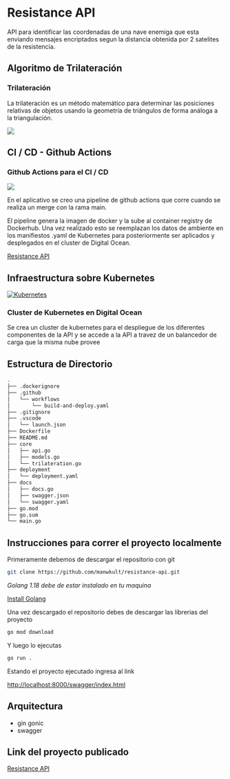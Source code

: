 # Resistance API

API para identificar las coordenadas de una nave enemiga que esta enviando mensajes encriptados segun la distancia obtenida por 2 satelites de la resistencia.


## Algoritmo de Trilateración

### Trilateración

La trilateración es un método matemático para determinar las posiciones relativas de objetos usando la geometría de triángulos de forma análoga a la triangulación.

![](https://reglasyrelojes.files.wordpress.com/2015/04/trilateracion.png)


## CI / CD - Github Actions

### Github Actions para el CI / CD

![](https://miro.medium.com/max/3404/1*k99_arb0x9B7LI4I5hhCPw.png)

En el aplicativo se creo una pipeline de github actions que corre cuando se realiza un merge con la rama main.

El pipeline genera la imagen de docker y la sube al container registry de Dockerhub. Una vez realizado esto se reemplazan los datos de ambiente en los manifiestos .yaml de Kubernetes para posteriormente ser aplicados y desplegados en el cluster de Digital Ocean.

[Resistance API](http://143.244.202.236/swagger/index.html)

## Infraestructura sobre Kubernetes

[![Kubernetes](https://cdn.filestackcontent.com/RlUuJIVESsOwxSF6qcD9?auto=compress,format)](http://143.244.202.236/swagger/index.html)

### Cluster de Kubernetes en Digital Ocean

Se crea un cluster de kubernetes para el despliegue de los diferentes componentes de la API y se accede a la API a travez de un balancedor de carga que la misma nube provee

## Estructura de Directorio

```bash
.
├── .dockerignore
├── .github
│   └── workflows
│       └── build-and-deploy.yaml
├── .gitignore
├── .vscode
│   └── launch.json
├── Dockerfile
├── README.md
├── core
│   ├── api.go
│   ├── models.go
│   └── trilateration.go
├── deployment
│   └── deployment.yaml
├── docs
│   ├── docs.go
│   ├── swagger.json
│   └── swagger.yaml
├── go.mod
├── go.sum
└── main.go
```

## Instrucciones para correr el proyecto localmente

Primeramente debemos de descargar el repositorio con git

```bash
git clone https://github.com/manwkult/resistance-api.git
```

_Golang 1.18 debe de estar instalado en tu maquina_

[Install Golang](https://go.dev/dl/)

Una vez descargado el repositorio debes de descargar las librerias del proyecto

```bash
go mod download
```

Y luego lo ejecutas

```bash
go run .
```

Estando el proyecto ejecutado ingresa al link

[http://localhost:8000/swagger/index.html](http://localhost:8000/swagger/index.html)


## Arquitectura

 - gin gonic
 - swagger

## Link del proyecto publicado

[Resistance API](http://143.244.202.236/swagger/index.html)
